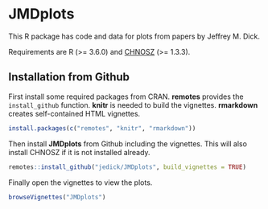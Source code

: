 # JMDplots

This R package has code and data for plots from papers by Jeffrey M. Dick.

Requirements are R (>= 3.6.0) and [CHNOSZ](http://chnosz.net) (>= 1.3.3).

## Installation from Github

First install some required packages from CRAN.
**remotes** provides the `install_github` function.
**knitr** is needed to build the vignettes.
**rmarkdown** creates self-contained HTML vignettes.

```R
install.packages(c("remotes", "knitr", "rmarkdown"))
```

Then install **JMDplots** from Github including the vignettes.
This will also install CHNOSZ if it is not installed already.

```R
remotes::install_github("jedick/JMDplots", build_vignettes = TRUE)
```

Finally open the vignettes to view the plots.

```R
browseVignettes("JMDplots")
```
